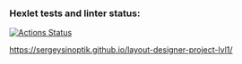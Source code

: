 ### Hexlet tests and linter status:
[![Actions Status](https://github.com/sergeysinoptik/layout-designer-project-lvl1/workflows/hexlet-check/badge.svg)](https://github.com/sergeysinoptik/layout-designer-project-lvl1/actions)

https://sergeysinoptik.github.io/layout-designer-project-lvl1/
